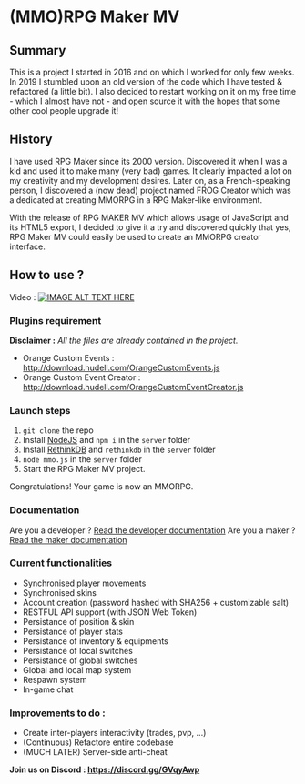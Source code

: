 # (MMO)RPG Maker MV

## Summary
This is a project I started in 2016 and on which I worked for only few weeks. In 2019 I stumbled upon an old version of the code which I have tested & refactored (a little bit). I also decided to restart working on it on my free time - which I almost have not - and open source it with the hopes that some other cool people upgrade it!

## History
I have used RPG Maker since its 2000 version. Discovered it when I was a kid and used it to make many (very bad) games. It clearly impacted a lot on my creativity and my development desires. Later on, as a French-speaking person, I discovered a (now dead) project named FROG Creator which was a dedicated at creating MMORPG in a RPG Maker-like environment. 

With the release of RPG MAKER MV which allows usage of JavaScript and its HTML5 export, I decided to give it a try and discovered quickly that yes, RPG Maker MV could easily be used to create an MMORPG creator interface.

## How to use ? 

Video : [![IMAGE ALT TEXT HERE](https://img.youtube.com/vi/TcAmU2bdKvE/0.jpg)](https://www.youtube.com/watch?v=TcAmU2bdKvE)

### Plugins requirement 

**Disclaimer :** *All the files are already contained in the project.*

- Orange Custom Events : http://download.hudell.com/OrangeCustomEvents.js
- Orange Custom Event Creator : http://download.hudell.com/OrangeCustomEventCreator.js

### Launch steps
1. `git clone` the repo
2. Install [NodeJS](https://nodejs.org/en/) and `npm i` in the `server` folder
3. Install [RethinkDB](https://rethinkdb.com/docs/install/) and `rethinkdb` in the `server` folder
4. `node mmo.js` in the `server` folder
5. Start the RPG Maker MV project.

Congratulations! Your game is now an MMORPG. 

### Documentation 

Are you a developer ? [Read the developer documentation](https://github.com/samuelcardillo/MMORPGMaker-MV/wiki/Developer-Documentation)
Are you a maker ? [Read the maker documentation](https://github.com/samuelcardillo/MMORPGMaker-MV/wiki/Maker-Documentation)

### Current functionalities
- Synchronised player movements
- Synchronised skins
- Account creation (password hashed with SHA256 + customizable salt)
- RESTFUL API support (with JSON Web Token)
- Persistance of position & skin
- Persistance of player stats
- Persistance of inventory & equipments
- Persistance of local switches
- Persistance of global switches
- Global and local map system
- Respawn system
- In-game chat

### Improvements to do :
- Create inter-players interactivity (trades, pvp, ...)
- (Continuous) Refactore entire codebase
- (MUCH LATER) Server-side anti-cheat

**Join us on Discord : https://discord.gg/GVqyAwp**